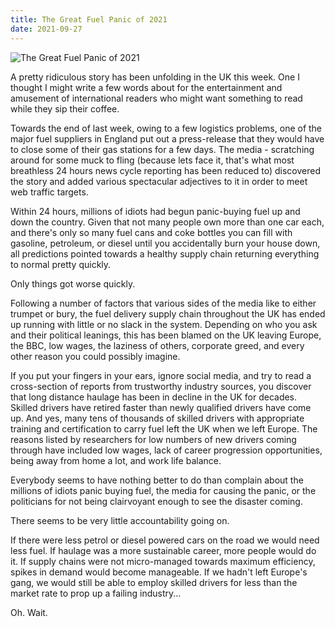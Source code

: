 ```yaml
---
title: The Great Fuel Panic of 2021
date: 2021-09-27
---
```


![The Great Fuel Panic of 2021](https://source.unsplash.com/LuQ2ex5HY3c/1600x900)

A pretty ridiculous story has been unfolding in the UK this week. One I thought I might write a few words about for the entertainment and amusement of international readers who might want something to read while they sip their coffee.

Towards the end of last week, owing to a few logistics problems, one of the major fuel suppliers in England put out a press-release that they would have to close some of their gas stations for a few days. The media - scratching around for some muck to fling (because lets face it, that's what most breathless 24 hours news cycle reporting has been reduced to) discovered the story and added various spectacular adjectives to it in order to meet web traffic targets.

Within 24 hours, millions of idiots had begun panic-buying fuel up and down the country. Given that not many people own more than one car each, and there's only so many fuel cans and coke bottles you can fill with gasoline, petroleum, or diesel until you accidentally burn your house down, all predictions pointed towards a healthy supply chain returning everything to normal pretty quickly.

Only things got worse quickly.

Following a number of factors that various sides of the media like to either trumpet or bury, the fuel delivery supply chain throughout the UK has ended up running with little or no slack in the system. Depending on who you ask and their political leanings, this has been blamed on the UK leaving Europe, the BBC, low wages, the laziness of others, corporate greed, and every other reason you could possibly imagine.

If you put your fingers in your ears, ignore social media, and try to read a cross-section of reports from trustworthy industry sources, you discover that long distance haulage has been in decline in the UK for decades. Skilled drivers have retired faster than newly qualified drivers have come up. And yes, many tens of thousands of skilled drivers with appropriate training and certification to carry fuel left the UK when we left Europe. The reasons listed by researchers for low numbers of new drivers coming through have included low wages, lack of career progression opportunities, being away from home a lot, and work life balance.

Everybody seems to have nothing better to do than complain about the millions of idiots panic buying fuel, the media for causing the panic, or the politicians for not being clairvoyant enough to see the disaster coming.

There seems to be very little accountability going on.

If there were less petrol or diesel powered cars on the road we would need less fuel. If haulage was a more sustainable career, more people would do it. If supply chains were not micro-managed towards maximum efficiency, spikes in demand would become manageable. If we hadn't left Europe's gang, we would still be able to employ skilled drivers for less than the market rate to prop up a failing industry...

Oh. Wait.